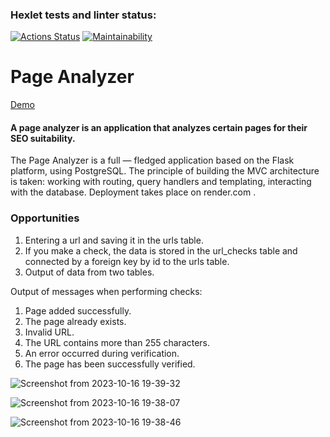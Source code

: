 ### Hexlet tests and linter status:
[![Actions Status](https://github.com/zitaker/python-project-83/workflows/hexlet-check/badge.svg)](https://github.com/zitaker/python-project-83/actions)
[![Maintainability](https://api.codeclimate.com/v1/badges/1871fbf00e66f9f7fca4/maintainability)](https://codeclimate.com/github/zitaker/python-project-83/maintainability)

#  Page Analyzer

[Demo](https://page-analyzer-of-the-georgia.onrender.com/)  

#### A page analyzer is an application that analyzes certain pages for their SEO suitability.  
The Page Analyzer is a full — fledged application based on the Flask platform, using PostgreSQL. The principle of building the MVC architecture is taken: working with routing, query handlers and templating, interacting with the database. Deployment takes place on render.com .  

### Opportunities
1. Entering a url and saving it in the urls table.
2. If you make a check, the data is stored in the url_checks table and connected by a foreign key by id to the urls table.
3. Output of data from two tables.

Output of messages when performing checks:
1. Page added successfully.
2. The page already exists.
3. Invalid URL.
4. The URL contains more than 255 characters.
5. An error occurred during verification.
6. The page has been successfully verified.


![Screenshot from 2023-10-16 19-39-32](https://github.com/zitaker/python-project-83/assets/92075508/37411b12-5ab7-4904-b837-2f640104adaa)

![Screenshot from 2023-10-16 19-38-07](https://github.com/zitaker/python-project-83/assets/92075508/21888cc6-d94f-42c4-b15f-3def148f27fa)

![Screenshot from 2023-10-16 19-38-46](https://github.com/zitaker/python-project-83/assets/92075508/6f7f8cc2-0899-4ec6-a3c8-1fd2c2f6eb48)
